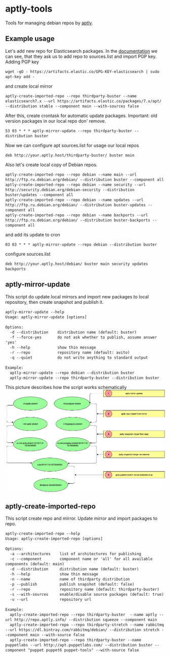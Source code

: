# aptly-tools

Tools for managing debian repos by [aptly](https://www.aptly.info).

## Example usage
Let's add new repo for Elasticsearch packages. In the [documentation](https://www.elastic.co/guide/en/elasticsearch/reference/current/deb.html) we can see, that they ask us to add repo to sources.list and import PGP key.  
Adding PGP key
```
wget -qO - https://artifacts.elastic.co/GPG-KEY-elasticsearch | sudo apt-key add -
```
and create local mirror
```
aptly-create-imported-repo --repo thirdparty-buster --name elasticsearch7.x --url https://artifacts.elastic.co/packages/7.x/apt/ --distribution stable --component main --with-sources false
```
After this, create crontask for automatic update packages. Important: old version packages in our local repo don' remove.
```
53 03 * * * aptly-mirror-update --repo thirdparty-buster --distribution buster
```
Now we can configure apt sources.list for usage our local repos
```
deb http://your.aptly.host/thirdparty-buster/ buster main
```

Also let's create local copy of Debian repos.
```
aptly-create-imported-repo --repo debian --name main --url http://ftp.ru.debian.org/debian/ --distribution buster --component all
aptly-create-imported-repo --repo debian --name security --url http://security.debian.org/debian-security --distribution buster/updates --component all
aptly-create-imported-repo --repo debian --name updates --url http://ftp.ru.debian.org/debian/ --distribution buster-updates --component all
aptly-create-imported-repo --repo debian --name backports --url http://ftp.ru.debian.org/debian/ --distribution buster-backports --component all
```
and add its update to cron
```
03 03 * * * aptly-mirror-update --repo debian --distribution buster
```
configure sources.list
```
deb http://your.aptly.host/debian/ buster main security updates backports
```

## aptly-mirror-update
This script do update local mirrors and import new packages to local repository, then create snapshot and publish it.
```
aptly-mirror-update --help
Usage: aptly-mirror-update [options]

Options:
  -d --distribution    distribution name (default: buster)
  -f --force-yes       do not ask whether to publish, assume answer 'yes'
  -h --help            show thin message
  -r --repo            repository name (default: avito)
  -q --quiet           do not write anything to standard output

Example:
  aptly-mirror-update --repo debian --distribution buster
  aptly-mirror-update --repo thirdparty-buster --distribution buster
```
This picture describes how the script works schematically
![aptly-mirror-update scheme](aptly.jpg)

## aptly-create-imported-repo
This script create repo and mirror. Update mirror and import packages to repo.
```
aptly-create-imported-repo --help
Usage: aptly-create-imported-repo [options]

Options:
  -a --architectures    list of architectures for publishing
  -c --component        component name or 'all' for all available components (default: main)
  -d --distribution     distribution name (default: buster)
  -h --help             show thin message
  -n --name             name of thirdparty distribution
  -p --publish          publish snapshot (default: false)
  -r --repo             repository name (default: thirdparty-buster)
  -s --with-sources     enable/disable source packages (default: true)
  -u --url              repository url

Example:
  aptly-create-imported-repo --repo thirdparty-buster  --name aptly --url http://repo.aptly.info/ --distribution squeeze --component main
  aptly-create-imported-repo --repo thirdparty-stretch --name rabbitmq --url https://dl.bintray.com/rabbitmq/debian/ --distribution stretch --component main --with-source false
  aptly-create-imported-repo --repo thirdparty-buster --name puppetlabs --url http://apt.puppetlabs.com/ --distribution buster --component "puppet puppet6 puppet-tools" --with-source false
```
